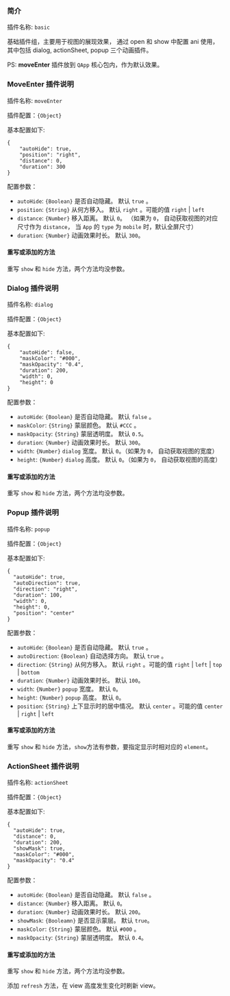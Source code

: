 ### 简介

插件名称: `basic`

基础插件组，主要用于视图的展现效果，
通过 open 和 show 中配置 ani 使用，
其中包括 dialog, actionSheet, popup 三个动画插件。

PS: **moveEnter** 插件放到 `QApp` 核心包内，作为默认效果。

### MoveEnter 插件说明

插件名称: `moveEnter`

插件配置：`{Object}`

基本配置如下:

```
{
    "autoHide": true,
    "position": "right",
    "distance": 0,
    "duration": 300
}
```

配置参数：

* `autoHide`: `{Boolean}` 是否自动隐藏。 默认 `true` 。
* `position`: `{String}` 从何方移入。 默认 `right` 。可能的值 `right` | `left`
* `distance`: `{Number}` 移入距离。 默认 `0`。 （如果为 `0`， 自动获取视图的对应尺寸作为 `distance`， 当 `App` 的 `type` 为 `mobile` 时，默认全屏尺寸）
* `duration`: `{Number}` 动画效果时长。 默认 `300`。

#### 重写或添加的方法

重写 `show` 和 `hide` 方法，两个方法均没参数。

### Dialog 插件说明

插件名称: `dialog`

插件配置：`{Object}`

基本配置如下:

```
{
    "autoHide": false,
    "maskColor": "#000",
    "maskOpacity": "0.4",
    "duration": 200,
    "width": 0,
    "height": 0
}
```

配置参数：

* `autoHide`: `{Boolean}` 是否自动隐藏。 默认 `false` 。
* `maskColor`: `{String}` 蒙层颜色。 默认 `#CCC` 。
* `maskOpacity`: `{String}` 蒙层透明度。 默认 `0.5`。
* `duration`: `{Number}` 动画效果时长。 默认 `300`。
* `width`: `{Number}` `dialog` 宽度。 默认 `0`。（如果为 `0`， 自动获取视图的宽度）
* `height`: `{Number}` `dialog` 高度。 默认 `0`。（如果为 `0`， 自动获取视图的高度）

#### 重写或添加的方法

重写 `show` 和 `hide` 方法，两个方法均没参数。

### Popup 插件说明

插件名称: `popup`

插件配置：`{Object}`

基本配置如下:

```
{
  "autoHide": true,
  "autoDirection": true,
  "direction": "right",
  "duration": 100,
  "width": 0,
  "height": 0,
  "position": "center"
}
```

配置参数：

* `autoHide`: `{Boolean}` 是否自动隐藏。 默认 `true` 。
* `autoDirection`: `{Boolean}` 自动选择方向。 默认 `true` 。
* `direction`: `{String}` 从何方移入。 默认 `right` 。可能的值 `right` | `left` | `top` | `bottom`
* `duration`: `{Number}` 动画效果时长。 默认 `100`。
* `width`: `{Number}` `popup` 宽度。 默认 `0`。
* `height`: `{Number}` `popup` 高度。 默认 `0`。
* `position`: `{String}` 上下显示时的居中情况。 默认 `center` 。可能的值 `center` | `right` | `left`

#### 重写或添加的方法

重写 `show` 和 `hide` 方法，`show`方法有参数，要指定显示时相对应的 `element`。

### ActionSheet 插件说明

插件名称: `actionSheet`

插件配置：`{Object}`

基本配置如下:

```
{
  "autoHide": true,
  "distance": 0,
  "duration": 200,
  "showMask": true,
  "maskColor": "#000",
  "maskOpacity": "0.4"
}
```

配置参数：

* `autoHide`: `{Boolean}` 是否自动隐藏。 默认 `false` 。
* `distance`: `{Number}` 移入距离。 默认 `0`。
* `duration`: `{Number}` 动画效果时长。 默认 `200`。
* `showMask`: `{Booleamn}` 是否显示蒙层。 默认 `true`。
* `maskColor`: `{String}` 蒙层颜色。 默认 `#000` 。
* `maskOpacity`: `{String}` 蒙层透明度。 默认 `0.4`。

#### 重写或添加的方法

重写 `show` 和 `hide` 方法，两个方法均没参数。

添加 `refresh` 方法，在 view 高度发生变化时刷新 view。
